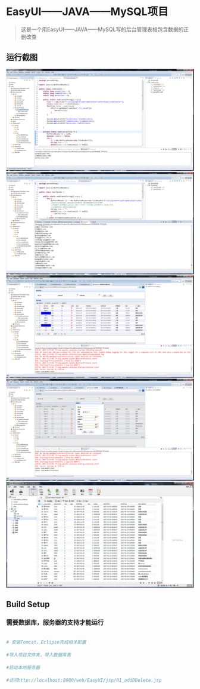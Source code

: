# EasyUI——JAVA——MySQL项目

>这是一个用EasyUI——JAVA——MySQL写的后台管理表格包含数据的正删改查

<h2>运行截图</h2>
<img src="https://github.com/fuyanbing/fuyanbing.github.io/blob/master/EasyUI_JAVA/md/01.png" alt="读取文件代码行数，注释行数，空白行数" >

<img src="https://github.com/fuyanbing/fuyanbing.github.io/blob/master/EasyUI_JAVA/md/02.png" alt="抓取邮箱" >

<img src="https://github.com/fuyanbing/fuyanbing.github.io/blob/master/EasyUI_JAVA/md/03.png" alt="数据表格展现" >

<img src="https://github.com/fuyanbing/fuyanbing.github.io/blob/master/EasyUI_JAVA/md/04.png" alt="新增用户" >

<img src="https://github.com/fuyanbing/fuyanbing.github.io/blob/master/EasyUI_JAVA/md/05.png" alt="MySQL数据库数据" >

<h2>Build Setup</h2>

### 需要数据库，服务器的支持才能运行
``` bash

# 安装Tomcat，Eclipse完成相关配置

#导入项目文件夹，导入数据库表

#启动本地服务器

#访问http://localhost:8080/web/EasyUI/jsp/01_addDDelete.jsp

```
